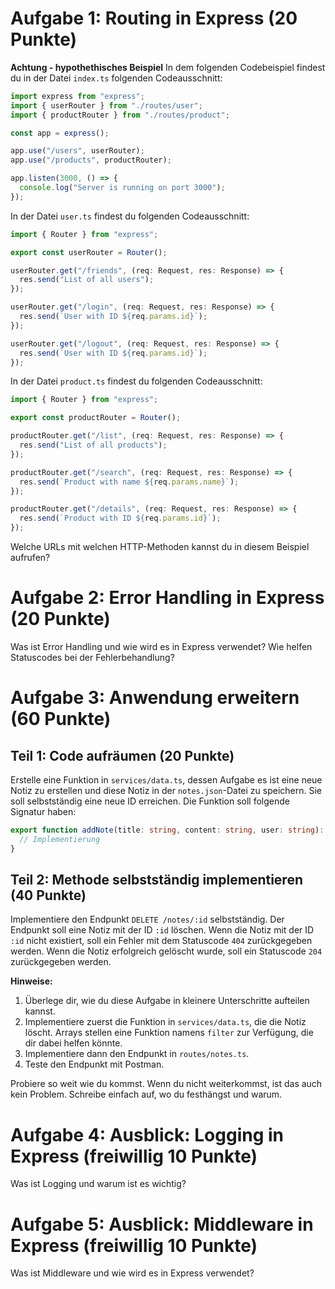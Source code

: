 # Aufgabe 1: Routing in Express (20 Punkte)

**Achtung - hypothethisches Beispiel**
In dem folgenden Codebeispiel findest du in der Datei `index.ts` folgenden Codeausschnitt:

```typescript
import express from "express";
import { userRouter } from "./routes/user";
import { productRouter } from "./routes/product";

const app = express();

app.use("/users", userRouter);
app.use("/products", productRouter);

app.listen(3000, () => {
  console.log("Server is running on port 3000");
});
```

In der Datei `user.ts` findest du folgenden Codeausschnitt:

```typescript
import { Router } from "express";

export const userRouter = Router();

userRouter.get("/friends", (req: Request, res: Response) => {
  res.send("List of all users");
});

userRouter.get("/login", (req: Request, res: Response) => {
  res.send(`User with ID ${req.params.id}`);
});

userRouter.get("/logout", (req: Request, res: Response) => {
  res.send(`User with ID ${req.params.id}`);
});
```

In der Datei `product.ts` findest du folgenden Codeausschnitt:

```typescript
import { Router } from "express";

export const productRouter = Router();

productRouter.get("/list", (req: Request, res: Response) => {
  res.send("List of all products");
});

productRouter.get("/search", (req: Request, res: Response) => {
  res.send(`Product with name ${req.params.name}`);
});

productRouter.get("/details", (req: Request, res: Response) => {
  res.send(`Product with ID ${req.params.id}`);
});
```

Welche URLs mit welchen HTTP-Methoden kannst du in diesem Beispiel aufrufen?

# Aufgabe 2: Error Handling in Express (20 Punkte)

Was ist Error Handling und wie wird es in Express verwendet?
Wie helfen Statuscodes bei der Fehlerbehandlung?

# Aufgabe 3: Anwendung erweitern (60 Punkte)

## Teil 1: Code aufräumen (20 Punkte)

Erstelle eine Funktion in `services/data.ts`, dessen Aufgabe es ist eine neue Notiz zu erstellen und diese Notiz in der `notes.json`-Datei zu speichern. Sie soll selbstständig eine neue ID erreichen. Die Funktion soll folgende Signatur haben:

```typescript
export function addNote(title: string, content: string, user: string): void {
  // Implementierung
}
```

## Teil 2: Methode selbstständig implementieren (40 Punkte)

Implementiere den Endpunkt `DELETE /notes/:id` selbstständig. Der Endpunkt soll eine Notiz mit der ID `:id` löschen.
Wenn die Notiz mit der ID `:id` nicht existiert, soll ein Fehler mit dem Statuscode `404` zurückgegeben werden.
Wenn die Notiz erfolgreich gelöscht wurde, soll ein Statuscode `204` zurückgegeben werden.

**Hinweise:**

1. Überlege dir, wie du diese Aufgabe in kleinere Unterschritte aufteilen kannst.
2. Implementiere zuerst die Funktion in `services/data.ts`, die die Notiz löscht. Arrays stellen eine Funktion namens `filter` zur Verfügung, die dir dabei helfen könnte.
3. Implementiere dann den Endpunkt in `routes/notes.ts`.
4. Teste den Endpunkt mit Postman.

Probiere so weit wie du kommst. Wenn du nicht weiterkommst, ist das auch kein Problem. Schreibe einfach auf, wo du festhängst und warum.

# Aufgabe 4: Ausblick: Logging in Express (freiwillig 10 Punkte)

Was ist Logging und warum ist es wichtig?

# Aufgabe 5: Ausblick: Middleware in Express (freiwillig 10 Punkte)

Was ist Middleware und wie wird es in Express verwendet?
